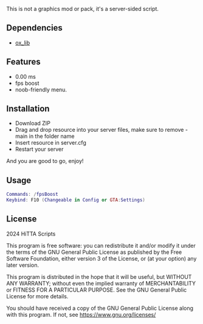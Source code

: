 This is not a graphics mod or pack, it's a server-sided script.

## Dependencies
- [ox_lib](https://github.com/overextended/ox_lib)

## Features
- 0.00 ms
- fps boost
- noob-friendly menu.

## Installation
- Download ZIP
- Drag and drop resource into your server files, make sure to remove -main in the folder name
- Insert resource in server.cfg
- Restart your server

And you are good to go, enjoy!

## Usage

```lua 
Commands: /fpsBoost
Keybind: F10 (Changeable in Config or GTA:Settings)
```

## License
2024 HiTTA Scripts

This program is free software: you can redistribute it and/or modify
it under the terms of the GNU General Public License as published by
the Free Software Foundation, either version 3 of the License, or
(at your option) any later version.

This program is distributed in the hope that it will be useful,
but WITHOUT ANY WARRANTY; without even the implied warranty of
MERCHANTABILITY or FITNESS FOR A PARTICULAR PURPOSE.  See the
GNU General Public License for more details.

You should have received a copy of the GNU General Public License
along with this program.  If not, see <https://www.gnu.org/licenses/>
